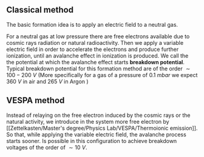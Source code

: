 ## Classical method

The basic formation idea is to apply an electric field to a neutral gas.

For a neutral gas at low pressure there are free electrons available due to cosmic rays radiation or natural radioactivity. Then we apply a variable electric field in order to accelerate the electrons and produce further ionization, until an avalanche effect in ionization is produced.
We call the the potential at which the avalanche effect starts **breakdown potential**. Typical breakdown potential for this formation method are of the order $\sim 100-200\ V$
(More specifically for a gas of a pressure of $0.1\ mbar$ we expect $360\ V$ in air and $265\ V$  in Argon )
## VESPA method

Instead of relaying on the free electron induced by the cosmic rays or the natural activity, we introduce in the system more free electron by [[Zettelkasten/Master's degree/Physics Lab/VESPA/Thermoionic emission]].
So that, while applying the variable electric field, the avalanche process starts sooner.
Is possible in this configuration to achieve breakdown voltages of the order of $\sim 10 \ V$.
